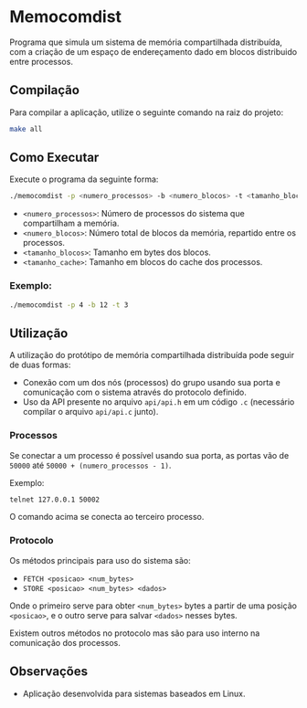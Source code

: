 # Memocomdist

Programa que simula um sistema de memória compartilhada distribuída, com a criação de um espaço de endereçamento dado em blocos distribuido entre processos.

## Compilação

Para compilar a aplicação, utilize o seguinte comando na raiz do projeto:

```bash
make all
```

## Como Executar

Execute o programa da seguinte forma:

```bash
./memocomdist -p <numero_processos> -b <numero_blocos> -t <tamanho_blocos> -c <tamanho_cache>
```

- `<numero_processos>`: Número de processos do sistema que compartilham a memória.
- `<numero_blocos>`: Número total de blocos da memória, repartido entre os processos.
- `<tamanho_blocos>`: Tamanho em bytes dos blocos.
- `<tamanho_cache>`: Tamanho em blocos do cache dos processos.

### Exemplo:

```bash
./memocomdist -p 4 -b 12 -t 3
```

## Utilização

A utilização do protótipo de memória compartilhada distribuída pode seguir de duas formas:

- Conexão com um dos nós (processos) do grupo usando sua porta e comunicação com o sistema através do protocolo definido.
- Uso da API presente no arquivo `api/api.h` em um código `.c` (necessário compilar o arquivo `api/api.c` junto).

### Processos

Se conectar a um processo é possível usando sua porta, as portas vão de `50000` até `50000 + (numero_processos - 1)`.

Exemplo:
```bash
telnet 127.0.0.1 50002
```

O comando acima se conecta ao terceiro processo.

### Protocolo

Os métodos principais para uso do sistema são:

- `FETCH <posicao> <num_bytes>`
- `STORE <posicao> <num_bytes> <dados>`

Onde o primeiro serve para obter `<num_bytes>` bytes a partir de uma posição `<posicao>`, e o outro serve para salvar `<dados>` nesses bytes.

Existem outros métodos no protocolo mas são para uso interno na comunicação dos processos.

## Observações

- Aplicação desenvolvida para sistemas baseados em Linux.
